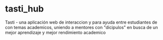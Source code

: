 # tasti_hub
Tasti - una aplicación web de interaccion y para ayuda entre estudiantes de con temas academicos, uniendo a mentores con "dicipulos" en busca de un mejor aprendizaje y mejor rendimiento academico
